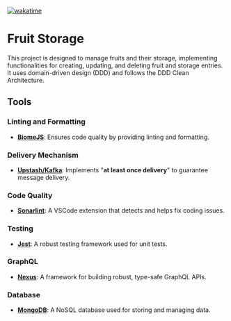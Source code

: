 [![wakatime](https://wakatime.com/badge/user/152d6023-67ff-4cb4-a5dc-21f42dcf7f47/project/3cedd4c5-d38a-4676-9d26-51299672d930.svg)](https://wakatime.com/@kuroxi/projects/ttfheesqvn)

# Fruit Storage

This project is designed to manage fruits and their storage, implementing functionalities for creating, updating, and deleting fruit and storage entries. It uses domain-driven design (DDD) and follows the DDD Clean Architecture.

## Tools

### Linting and Formatting
- [**BiomeJS**](https://biomejs.dev/): Ensures code quality by providing linting and formatting.

### Delivery Mechanism
- [**Upstash/Kafka**](https://console.upstash.com/kafka): Implements "**at least once delivery**" to guarantee message delivery.

### Code Quality
- [**Sonarlint**](https://marketplace.visualstudio.com/items?itemName=SonarSource.sonarlint-vscode): A VSCode extension that detects and helps fix coding issues.

### Testing
- [**Jest**](https://jestjs.io/): A robust testing framework used for unit tests.

### GraphQL
- [**Nexus**](https://nexusjs.org/): A framework for building robust, type-safe GraphQL APIs.

### Database
- [**MongoDB**](https://www.mongodb.com/): A NoSQL database used for storing and managing data.
